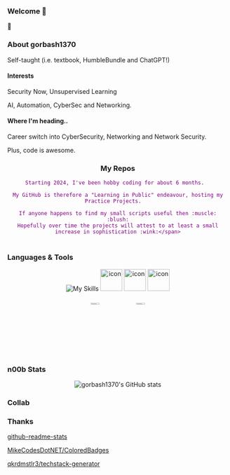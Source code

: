 ### Welcome :dragon_face:

:dragon:

### About gorbash1370
Self-taught (i.e. textbook, HumbleBundle and ChatGPT!)



#### Interests
Security Now, Unsupervised Learning

AI, Automation, CyberSec and Networking. 

#### Where I'm heading..
Career switch into CyberSecurity, Networking and Network Security.

Plus, code is awesome.

<div align="center">
  <h3>My Repos</h3>
</div>
<div align="center">
    <span style="color: purple;">

    Starting 2024, I've been hobby coding for about 6 months.  

    My GitHub is therefore a "Learning in Public" endeavour, hosting my Practice Projects.   

    If anyone happens to find my small scripts useful then :muscle: :blush:
    Hopefully over time the projects will attest to at least a small increase in sophistication :wink:</span>
</div>

<!--📏LINE-->
<div align="center">
<img src="https://imgur.com/S9YZV1D.gif" height="2" width="75%">
</div>



<!--📏LINE-->
<div align="center">
<img src="https://imgur.com/S9YZV1D.gif" height="2" width="75%">
</div>

### Languages & Tools
<div align="center">

![My Skills](https://skillicons.dev/icons?i=python,mysql,js)
<img src="https://techstack-generator.vercel.app/python-icon.svg" alt="icon" width="50" height="50" />
<img src="https://techstack-generator.vercel.app/mysql-icon.svg" alt="icon" width="50" height="50" />
<img src="https://techstack-generator.vercel.app/js-icon.svg" alt="icon" width="50" height="50" />

<img src="https://imgur.com/OESd2Aq.gif" height="3%" width="20%">
<img src="https://imgur.com/WirsEAo.gif" height="3%" width="20%">
</div>

<!--📏LINE-->
<div align="center">
<img src="https://imgur.com/S9YZV1D.gif" height="2" width="75%">
</div>

### n00b Stats
<div align="center">
    <img alt= "gorbash1370's GitHub stats" img src="https://github-readme-stats.vercel.app/api?username=gorbash1370&show_icons=true&theme=midnight-purple&border_color=BF40BF">
</div>



### Collab



### Thanks
[github-readme-stats](https://github.com/anuraghazra/github-readme-stats)  

[MikeCodesDotNET/ColoredBadges](https://github.com/MikeCodesDotNET/ColoredBadges)  

[qkrdmstlr3/techstack-generator](https://github.com/qkrdmstlr3/techstack-generator)

<!--
**gorbash1370/gorbash1370** is a ✨ _special_ ✨ repository because its `README.md` (this file) appears on your GitHub profile.

Here are some ideas to get you started:

- 🔭 I’m currently working on ...
- 🌱 I’m currently learning ...
- 👯 I’m looking to collaborate on ...
- 🤔 I’m looking for help with ...
- 💬 Ask me about ...
- 📫 How to reach me: ...
- 😄 Pronouns: ...
- ⚡ Fun fact: ...
-->
